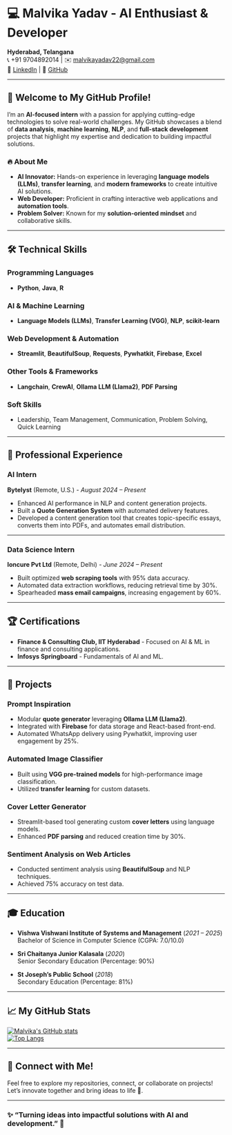 # 💻 Malvika Yadav - AI Enthusiast & Developer

**Hyderabad, Telangana**  
📞 +91 9704892014 | ✉️ malvikayadav22@gmail.com  
🔗 [LinkedIn](https://linkedin.com/in/malvika-yadav-864471210/) | 🌟 [GitHub](https://github.com/malvika112)

---

## 👋 Welcome to My GitHub Profile!

I’m an **AI-focused intern** with a passion for applying cutting-edge technologies to solve real-world challenges. My GitHub showcases a blend of **data analysis**, **machine learning**, **NLP**, and **full-stack development** projects that highlight my expertise and dedication to building impactful solutions.

### 🔥 About Me
- **AI Innovator:** Hands-on experience in leveraging **language models (LLMs)**, **transfer learning**, and **modern frameworks** to create intuitive AI solutions.
- **Web Developer:** Proficient in crafting interactive web applications and **automation tools**.
- **Problem Solver:** Known for my **solution-oriented mindset** and collaborative skills.

---

## 🛠️ Technical Skills

### Programming Languages
- **Python**, **Java**, **R**

### AI & Machine Learning
- **Language Models (LLMs)**, **Transfer Learning (VGG)**, **NLP**, **scikit-learn**

### Web Development & Automation
- **Streamlit**, **BeautifulSoup**, **Requests**, **Pywhatkit**, **Firebase**, **Excel**

### Other Tools & Frameworks
- **Langchain**, **CrewAI**, **Ollama LLM (Llama2)**, **PDF Parsing**

### Soft Skills
- Leadership, Team Management, Communication, Problem Solving, Quick Learning

---

## 💼 Professional Experience

### **AI Intern**  
**Bytelyst** (Remote, U.S.) - *August 2024 – Present*  
- Enhanced AI performance in NLP and content generation projects.
- Built a **Quote Generation System** with automated delivery features.
- Developed a content generation tool that creates topic-specific essays, converts them into PDFs, and automates email distribution.

---

### **Data Science Intern**  
**Ioncure Pvt Ltd** (Remote, Delhi) - *June 2024 – Present*  
- Built optimized **web scraping tools** with 95% data accuracy.
- Automated data extraction workflows, reducing retrieval time by 30%.
- Spearheaded **mass email campaigns**, increasing engagement by 60%.

---

## 🏆 Certifications

- **Finance & Consulting Club, IIT Hyderabad** - Focused on AI & ML in finance and consulting applications.  
- **Infosys Springboard** - Fundamentals of AI and ML.

---

## 📂 Projects

### **Prompt Inspiration**  
- Modular **quote generator** leveraging **Ollama LLM (Llama2)**.  
- Integrated with **Firebase** for data storage and React-based front-end.  
- Automated WhatsApp delivery using Pywhatkit, improving user engagement by 25%.

### **Automated Image Classifier**  
- Built using **VGG pre-trained models** for high-performance image classification.  
- Utilized **transfer learning** for custom datasets.

### **Cover Letter Generator**  
- Streamlit-based tool generating custom **cover letters** using language models.  
- Enhanced **PDF parsing** and reduced creation time by 30%.

### **Sentiment Analysis on Web Articles**  
- Conducted sentiment analysis using **BeautifulSoup** and NLP techniques.  
- Achieved 75% accuracy on test data.

---

## 🎓 Education

- **Vishwa Vishwani Institute of Systems and Management** (*2021 – 2025*)  
  Bachelor of Science in Computer Science (CGPA: 7.0/10.0)
 
- **Sri Chaitanya Junior Kalasala** (*2020*)  
  Senior Secondary Education (Percentage: 90%)
 
- **St Joseph’s Public School** (*2018*)  
  Secondary Education (Percentage: 81%)

---

## 📈 My GitHub Stats

[![Malvika's GitHub stats](https://github-readme-stats.vercel.app/api?username=malvika112&show_icons=true&theme=radical)](https://github.com/malvika112)  
[![Top Langs](https://github-readme-stats.vercel.app/api/top-langs/?username=malvika112&layout=compact&theme=radical)](https://github.com/malvika112)

---

## 🌟 Connect with Me!
Feel free to explore my repositories, connect, or collaborate on projects! Let’s innovate together and bring ideas to life 🚀.

---

### ✨ “Turning ideas into impactful solutions with AI and development.” 🌟
